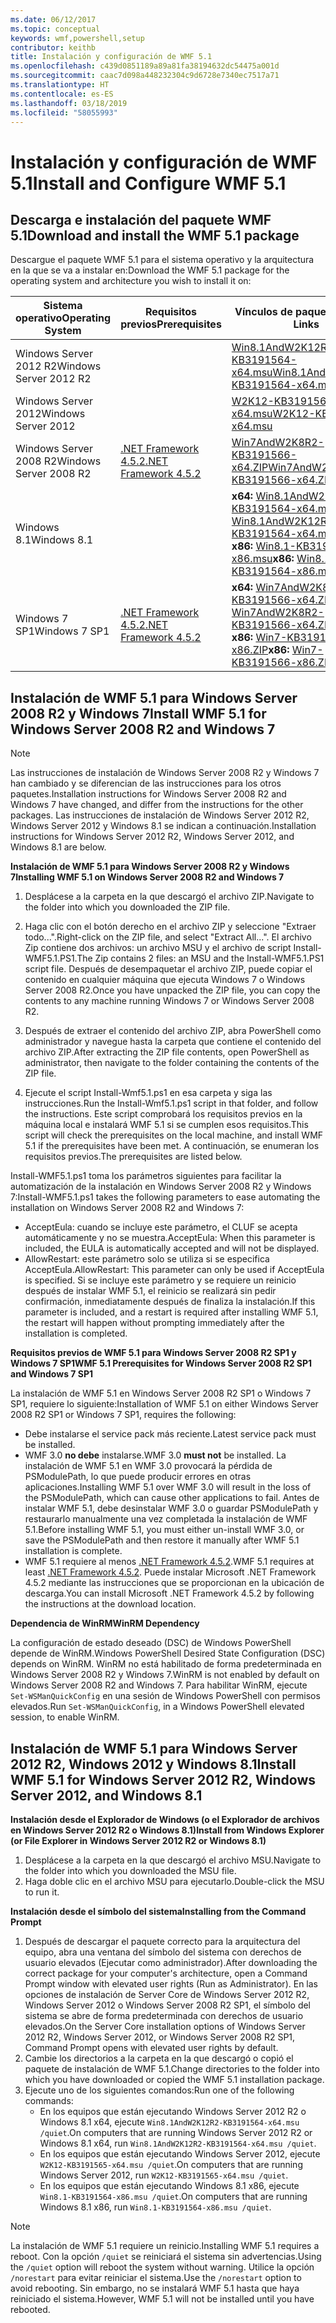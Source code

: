 ```yaml
---
ms.date: 06/12/2017
ms.topic: conceptual
keywords: wmf,powershell,setup
contributor: keithb
title: Instalación y configuración de WMF 5.1
ms.openlocfilehash: c439d0851189a89a81fa38194632dc54475a001d
ms.sourcegitcommit: caac7d098a448232304c9d6728e7340ec7517a71
ms.translationtype: HT
ms.contentlocale: es-ES
ms.lasthandoff: 03/18/2019
ms.locfileid: "58055993"
---
```

# <a name="install-and-configure-wmf-51"></a><span data-ttu-id="09c7e-103">Instalación y configuración de WMF 5.1</span><span class="sxs-lookup"><span data-stu-id="09c7e-103">Install and Configure WMF 5.1</span></span>

## <a name="download-and-install-the-wmf-51-package"></a><span data-ttu-id="09c7e-104">Descarga e instalación del paquete WMF 5.1</span><span class="sxs-lookup"><span data-stu-id="09c7e-104">Download and install the WMF 5.1 package</span></span>

<span data-ttu-id="09c7e-105">Descargue el paquete WMF 5.1 para el sistema operativo y la arquitectura en la que se va a instalar en:</span><span class="sxs-lookup"><span data-stu-id="09c7e-105">Download the WMF 5.1 package for the operating system and architecture you wish to install it on:</span></span>

| <span data-ttu-id="09c7e-106">Sistema operativo</span><span class="sxs-lookup"><span data-stu-id="09c7e-106">Operating System</span></span>       | <span data-ttu-id="09c7e-107">Requisitos previos</span><span class="sxs-lookup"><span data-stu-id="09c7e-107">Prerequisites</span></span>           | <span data-ttu-id="09c7e-108">Vínculos de paquete</span><span class="sxs-lookup"><span data-stu-id="09c7e-108">Package Links</span></span>                          |
|------------------------|-------------------------|----------------------------------------|
| <span data-ttu-id="09c7e-109">Windows Server 2012 R2</span><span class="sxs-lookup"><span data-stu-id="09c7e-109">Windows Server 2012 R2</span></span> |                         | <span data-ttu-id="09c7e-110">[Win8.1AndW2K12R2-KB3191564-x64.msu][]</span><span class="sxs-lookup"><span data-stu-id="09c7e-110">[Win8.1AndW2K12R2-KB3191564-x64.msu][]</span></span> |
| <span data-ttu-id="09c7e-111">Windows Server 2012</span><span class="sxs-lookup"><span data-stu-id="09c7e-111">Windows Server 2012</span></span>    |                         | <span data-ttu-id="09c7e-112">[W2K12-KB3191565-x64.msu][]</span><span class="sxs-lookup"><span data-stu-id="09c7e-112">[W2K12-KB3191565-x64.msu][]</span></span>            |
| <span data-ttu-id="09c7e-113">Windows Server 2008 R2</span><span class="sxs-lookup"><span data-stu-id="09c7e-113">Windows Server 2008 R2</span></span> | <span data-ttu-id="09c7e-114">[.NET Framework 4.5.2][]</span><span class="sxs-lookup"><span data-stu-id="09c7e-114">[.NET Framework 4.5.2][]</span></span>| <span data-ttu-id="09c7e-115">[Win7AndW2K8R2-KB3191566-x64.ZIP][]</span><span class="sxs-lookup"><span data-stu-id="09c7e-115">[Win7AndW2K8R2-KB3191566-x64.ZIP][]</span></span>    |
| <span data-ttu-id="09c7e-116">Windows 8.1</span><span class="sxs-lookup"><span data-stu-id="09c7e-116">Windows 8.1</span></span>            |                         | <span data-ttu-id="09c7e-117">**x64:** [Win8.1AndW2K12R2-KB3191564-x64.msu][]</span><span class="sxs-lookup"><span data-stu-id="09c7e-117">**x64:** [Win8.1AndW2K12R2-KB3191564-x64.msu][]</span></span></br><span data-ttu-id="09c7e-118">**x86:** [Win8.1-KB3191564-x86.msu][]</span><span class="sxs-lookup"><span data-stu-id="09c7e-118">**x86:** [Win8.1-KB3191564-x86.msu][]</span></span> |
| <span data-ttu-id="09c7e-119">Windows 7 SP1</span><span class="sxs-lookup"><span data-stu-id="09c7e-119">Windows 7 SP1</span></span>          | <span data-ttu-id="09c7e-120">[.NET Framework 4.5.2][]</span><span class="sxs-lookup"><span data-stu-id="09c7e-120">[.NET Framework 4.5.2][]</span></span>| <span data-ttu-id="09c7e-121">**x64:** [Win7AndW2K8R2-KB3191566-x64.ZIP][]</span><span class="sxs-lookup"><span data-stu-id="09c7e-121">**x64:** [Win7AndW2K8R2-KB3191566-x64.ZIP][]</span></span></br><span data-ttu-id="09c7e-122">**x86:** [Win7-KB3191566-x86.ZIP][]</span><span class="sxs-lookup"><span data-stu-id="09c7e-122">**x86:** [Win7-KB3191566-x86.ZIP][]</span></span> |

[.NET Framework 4.5.2]: https://www.microsoft.com/download/details.aspx?id=42642
[W2K12-KB3191565-x64.msu]: https://go.microsoft.com/fwlink/?linkid=839513
[Win7-KB3191566-x86.ZIP]: https://go.microsoft.com/fwlink/?linkid=839522
[Win7AndW2K8R2-KB3191566-x64.ZIP]: https://go.microsoft.com/fwlink/?linkid=839523
[Win8.1-KB3191564-x86.msu]: https://go.microsoft.com/fwlink/?linkid=839521
[Win8.1AndW2K12R2-KB3191564-x64.msu]: https://go.microsoft.com/fwlink/?linkid=839516

## <a name="install-wmf-51-for-windows-server-2008-r2-and-windows-7"></a><span data-ttu-id="09c7e-129">Instalación de WMF 5.1 para Windows Server 2008 R2 y Windows 7</span><span class="sxs-lookup"><span data-stu-id="09c7e-129">Install WMF 5.1 for Windows Server 2008 R2 and Windows 7</span></span>

> [!NOTE]
> <span data-ttu-id="09c7e-130">Las instrucciones de instalación de Windows Server 2008 R2 y Windows 7 han cambiado y se diferencian de las instrucciones para los otros paquetes.</span><span class="sxs-lookup"><span data-stu-id="09c7e-130">Installation instructions for Windows Server 2008 R2 and Windows 7 have changed, and differ from the instructions for the other packages.</span></span> <span data-ttu-id="09c7e-131">Las instrucciones de instalación de Windows Server 2012 R2, Windows Server 2012 y Windows 8.1 se indican a continuación.</span><span class="sxs-lookup"><span data-stu-id="09c7e-131">Installation instructions for Windows Server 2012 R2, Windows Server 2012, and Windows 8.1 are below.</span></span>

<span data-ttu-id="09c7e-132">**Instalación de WMF 5.1 para Windows Server 2008 R2 y Windows 7**</span><span class="sxs-lookup"><span data-stu-id="09c7e-132">**Installing WMF 5.1 on Windows Server 2008 R2 and Windows 7**</span></span>

1. <span data-ttu-id="09c7e-133">Desplácese a la carpeta en la que descargó el archivo ZIP.</span><span class="sxs-lookup"><span data-stu-id="09c7e-133">Navigate to the folder into which you downloaded the ZIP file.</span></span>

2. <span data-ttu-id="09c7e-134">Haga clic con el botón derecho en el archivo ZIP y seleccione "Extraer todo...".</span><span class="sxs-lookup"><span data-stu-id="09c7e-134">Right-click on the ZIP file, and select "Extract All...".</span></span> <span data-ttu-id="09c7e-135">El archivo Zip contiene dos archivos: un archivo MSU y el archivo de script Install-WMF5.1.PS1.</span><span class="sxs-lookup"><span data-stu-id="09c7e-135">The Zip contains 2 files: an MSU and the Install-WMF5.1.PS1 script file.</span></span>
<span data-ttu-id="09c7e-136">Después de desempaquetar el archivo ZIP, puede copiar el contenido en cualquier máquina que ejecuta Windows 7 o Windows Server 2008 R2.</span><span class="sxs-lookup"><span data-stu-id="09c7e-136">Once you have unpacked the ZIP file, you can copy the contents to any machine running Windows 7 or Windows Server 2008 R2.</span></span>

3. <span data-ttu-id="09c7e-137">Después de extraer el contenido del archivo ZIP, abra PowerShell como administrador y navegue hasta la carpeta que contiene el contenido del archivo ZIP.</span><span class="sxs-lookup"><span data-stu-id="09c7e-137">After extracting the ZIP file contents, open PowerShell as administrator, then navigate to the folder containing the contents of the ZIP file.</span></span>

4. <span data-ttu-id="09c7e-138">Ejecute el script Install-Wmf5.1.ps1 en esa carpeta y siga las instrucciones.</span><span class="sxs-lookup"><span data-stu-id="09c7e-138">Run the Install-Wmf5.1.ps1 script in that folder, and follow the instructions.</span></span> <span data-ttu-id="09c7e-139">Este script comprobará los requisitos previos en la máquina local e instalará WMF 5.1 si se cumplen esos requisitos.</span><span class="sxs-lookup"><span data-stu-id="09c7e-139">This script will check the prerequisites on the local machine, and install WMF 5.1 if the prerequisites have been met.</span></span> <span data-ttu-id="09c7e-140">A continuación, se enumeran los requisitos previos.</span><span class="sxs-lookup"><span data-stu-id="09c7e-140">The prerequisites are listed below.</span></span>

<span data-ttu-id="09c7e-141">Install-WMF5.1.ps1 toma los parámetros siguientes para facilitar la automatización de la instalación en Windows Server 2008 R2 y Windows 7:</span><span class="sxs-lookup"><span data-stu-id="09c7e-141">Install-WMF5.1.ps1 takes the following parameters to ease automating the installation on Windows Server 2008 R2 and Windows 7:</span></span>

- <span data-ttu-id="09c7e-142">AcceptEula: cuando se incluye este parámetro, el CLUF se acepta automáticamente y no se muestra.</span><span class="sxs-lookup"><span data-stu-id="09c7e-142">AcceptEula: When this parameter is included, the EULA is automatically accepted and will not be displayed.</span></span>
- <span data-ttu-id="09c7e-143">AllowRestart: este parámetro solo se utiliza si se especifica AcceptEula.</span><span class="sxs-lookup"><span data-stu-id="09c7e-143">AllowRestart: This parameter can only be used if AcceptEula is specified.</span></span> <span data-ttu-id="09c7e-144">Si se incluye este parámetro y se requiere un reinicio después de instalar WMF 5.1, el reinicio se realizará sin pedir confirmación, inmediatamente después de finaliza la instalación.</span><span class="sxs-lookup"><span data-stu-id="09c7e-144">If this parameter is included, and a restart is required after installing WMF 5.1, the restart will happen without prompting immediately after the installation is completed.</span></span>

<span data-ttu-id="09c7e-145">**Requisitos previos de WMF 5.1 para Windows Server 2008 R2 SP1 y Windows 7 SP1**</span><span class="sxs-lookup"><span data-stu-id="09c7e-145">**WMF 5.1 Prerequisites for Windows Server 2008 R2 SP1 and Windows 7 SP1**</span></span>

<span data-ttu-id="09c7e-146">La instalación de WMF 5.1 en Windows Server 2008 R2 SP1 o Windows 7 SP1, requiere lo siguiente:</span><span class="sxs-lookup"><span data-stu-id="09c7e-146">Installation of WMF 5.1 on either Windows Server 2008 R2 SP1 or Windows 7 SP1, requires the following:</span></span>
- <span data-ttu-id="09c7e-147">Debe instalarse el service pack más reciente.</span><span class="sxs-lookup"><span data-stu-id="09c7e-147">Latest service pack must be installed.</span></span>
- <span data-ttu-id="09c7e-148">WMF 3.0 **no debe** instalarse.</span><span class="sxs-lookup"><span data-stu-id="09c7e-148">WMF 3.0 **must not** be installed.</span></span> <span data-ttu-id="09c7e-149">La instalación de WMF 5.1 en WMF 3.0 provocará la pérdida de PSModulePath, lo que puede producir errores en otras aplicaciones.</span><span class="sxs-lookup"><span data-stu-id="09c7e-149">Installing WMF 5.1 over WMF 3.0 will result in the loss of the PSModulePath, which can cause other applications to fail.</span></span> <span data-ttu-id="09c7e-150">Antes de instalar WMF 5.1, debe desinstalar WMF 3.0 o guardar PSModulePath y restaurarlo manualmente una vez completada la instalación de WMF 5.1.</span><span class="sxs-lookup"><span data-stu-id="09c7e-150">Before installing WMF 5.1, you must either un-install WMF 3.0, or save the PSModulePath and then restore it manually after WMF 5.1 installation is complete.</span></span>
- <span data-ttu-id="09c7e-151">WMF 5.1 requiere al menos [.NET Framework 4.5.2](https://www.microsoft.com/en-ca/download/details.aspx?id=42642).</span><span class="sxs-lookup"><span data-stu-id="09c7e-151">WMF 5.1 requires at least [.NET Framework 4.5.2](https://www.microsoft.com/en-ca/download/details.aspx?id=42642).</span></span>
<span data-ttu-id="09c7e-152">Puede instalar Microsoft .NET Framework 4.5.2 mediante las instrucciones que se proporcionan en la ubicación de descarga.</span><span class="sxs-lookup"><span data-stu-id="09c7e-152">You can install Microsoft .NET Framework 4.5.2 by following the instructions at the download location.</span></span>

<span data-ttu-id="09c7e-153">**Dependencia de WinRM**</span><span class="sxs-lookup"><span data-stu-id="09c7e-153">**WinRM Dependency**</span></span>

<span data-ttu-id="09c7e-154">La configuración de estado deseado (DSC) de Windows PowerShell depende de WinRM.</span><span class="sxs-lookup"><span data-stu-id="09c7e-154">Windows PowerShell Desired State Configuration (DSC) depends on WinRM.</span></span>
<span data-ttu-id="09c7e-155">WinRM no está habilitado de forma predeterminada en Windows Server 2008 R2 y Windows 7.</span><span class="sxs-lookup"><span data-stu-id="09c7e-155">WinRM is not enabled by default on Windows Server 2008 R2 and Windows 7.</span></span>
<span data-ttu-id="09c7e-156">Para habilitar WinRM, ejecute `Set-WSManQuickConfig` en una sesión de Windows PowerShell con permisos elevados.</span><span class="sxs-lookup"><span data-stu-id="09c7e-156">Run `Set-WSManQuickConfig`, in a Windows PowerShell elevated session, to enable WinRM.</span></span>

## <a name="install-wmf-51-for-windows-server-2012-r2-windows-server-2012-and-windows-81"></a><span data-ttu-id="09c7e-157">Instalación de WMF 5.1 para Windows Server 2012 R2, Windows 2012 y Windows 8.1</span><span class="sxs-lookup"><span data-stu-id="09c7e-157">Install WMF 5.1 for Windows Server 2012 R2, Windows Server 2012, and Windows 8.1</span></span>

<span data-ttu-id="09c7e-158">**Instalación desde el Explorador de Windows (o el Explorador de archivos en Windows Server 2012 R2 o Windows 8.1)**</span><span class="sxs-lookup"><span data-stu-id="09c7e-158">**Install from Windows Explorer (or File Explorer in Windows Server 2012 R2 or Windows 8.1)**</span></span>

1. <span data-ttu-id="09c7e-159">Desplácese a la carpeta en la que descargó el archivo MSU.</span><span class="sxs-lookup"><span data-stu-id="09c7e-159">Navigate to the folder into which you downloaded the MSU file.</span></span>
2. <span data-ttu-id="09c7e-160">Haga doble clic en el archivo MSU para ejecutarlo.</span><span class="sxs-lookup"><span data-stu-id="09c7e-160">Double-click the MSU to run it.</span></span>

<span data-ttu-id="09c7e-161">**Instalación desde el símbolo del sistema**</span><span class="sxs-lookup"><span data-stu-id="09c7e-161">**Installing from the Command Prompt**</span></span>

1. <span data-ttu-id="09c7e-162">Después de descargar el paquete correcto para la arquitectura del equipo, abra una ventana del símbolo del sistema con derechos de usuario elevados (Ejecutar como administrador).</span><span class="sxs-lookup"><span data-stu-id="09c7e-162">After downloading the correct package for your computer's architecture, open a Command Prompt window with elevated user rights (Run as Administrator).</span></span> <span data-ttu-id="09c7e-163">En las opciones de instalación de Server Core de Windows Server 2012 R2, Windows Server 2012 o Windows Server 2008 R2 SP1, el símbolo del sistema se abre de forma predeterminada con derechos de usuario elevados.</span><span class="sxs-lookup"><span data-stu-id="09c7e-163">On the Server Core installation options of Windows Server 2012 R2, Windows Server 2012, or Windows Server 2008 R2 SP1, Command Prompt opens with elevated user rights by default.</span></span>
2. <span data-ttu-id="09c7e-164">Cambie los directorios a la carpeta en la que descargó o copió el paquete de instalación de WMF 5.1.</span><span class="sxs-lookup"><span data-stu-id="09c7e-164">Change directories to the folder into which you have downloaded or copied the WMF 5.1 installation package.</span></span>
3. <span data-ttu-id="09c7e-165">Ejecute uno de los siguientes comandos:</span><span class="sxs-lookup"><span data-stu-id="09c7e-165">Run one of the following commands:</span></span>
   - <span data-ttu-id="09c7e-166">En los equipos que están ejecutando Windows Server 2012 R2 o Windows 8.1 x64, ejecute `Win8.1AndW2K12R2-KB3191564-x64.msu /quiet`.</span><span class="sxs-lookup"><span data-stu-id="09c7e-166">On computers that are running Windows Server 2012 R2 or Windows 8.1 x64, run `Win8.1AndW2K12R2-KB3191564-x64.msu /quiet`.</span></span>
   - <span data-ttu-id="09c7e-167">En los equipos que están ejecutando Windows Server 2012, ejecute `W2K12-KB3191565-x64.msu /quiet`.</span><span class="sxs-lookup"><span data-stu-id="09c7e-167">On computers that are running Windows Server 2012, run `W2K12-KB3191565-x64.msu /quiet`.</span></span>
   - <span data-ttu-id="09c7e-168">En los equipos que están ejecutando Windows 8.1 x86, ejecute `Win8.1-KB3191564-x86.msu /quiet`.</span><span class="sxs-lookup"><span data-stu-id="09c7e-168">On computers that are running Windows 8.1 x86, run `Win8.1-KB3191564-x86.msu /quiet`.</span></span>

> [!NOTE]
> <span data-ttu-id="09c7e-169">La instalación de WMF 5.1 requiere un reinicio.</span><span class="sxs-lookup"><span data-stu-id="09c7e-169">Installing WMF 5.1 requires a reboot.</span></span> <span data-ttu-id="09c7e-170">Con la opción `/quiet` se reiniciará el sistema sin advertencias.</span><span class="sxs-lookup"><span data-stu-id="09c7e-170">Using the `/quiet` option will reboot the system without warning.</span></span>
> <span data-ttu-id="09c7e-171">Utilice la opción `/norestart` para evitar reiniciar el sistema.</span><span class="sxs-lookup"><span data-stu-id="09c7e-171">Use the `/norestart` option to avoid rebooting.</span></span> <span data-ttu-id="09c7e-172">Sin embargo, no se instalará WMF 5.1 hasta que haya reiniciado el sistema.</span><span class="sxs-lookup"><span data-stu-id="09c7e-172">However, WMF 5.1 will not be installed until you have rebooted.</span></span>

